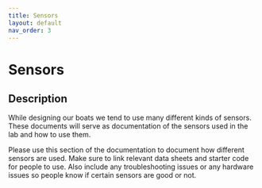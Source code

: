 ```yaml
---
title: Sensors
layout: default
nav_order: 3
---
```

# Sensors 
## Description

While designing our boats we tend to use many different kinds of sensors. These 
documents will serve as documentation of the sensors used in the lab and how to use them.

Please use this section of the documentation to document how different sensors are used.
Make sure to link relevant data sheets and starter code for people to use. Also include
any troubleshooting issues or any hardware issues so people know if certain sensors
are good or not. 


